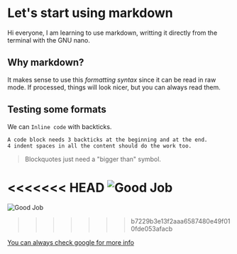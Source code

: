 Let's start using markdown
==========================

Hi everyone, I am learning to use markdown, writting it directly from the terminal with the GNU nano.

## Why markdown?

It makes sense to use this *formatting syntax* since it can be read in raw mode. If processed, things will look nicer, but you can always read them.

## Testing some formats

We can `Inline code` with backticks.

```
A code block needs 3 backticks at the beginning and at the end.
4 indent spaces in all the content should do the work too.
```

> Blockquotes just need a "bigger than" symbol.

<<<<<<< HEAD
![Good Job](https://media.giphy.com/media/mGK1g88HZRa2FlKGbz/giphy.gif)
=======
![Good Job](https://giphy.com/embed/mGK1g88HZRa2FlKGbz)
>>>>>>> b7229b3e13f2aaa6587480e49f010fde053afacb

[You can always check google for more info](http://google.com)
